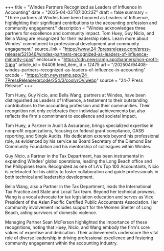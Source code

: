+++
title = "Windes Partners Recognized as Leaders of Influence in Accounting"
date = "2025-04-03T07:00:23Z"
draft = false
summary = "Three partners at Windes have been honored as Leaders of Influence, highlighting their significant contributions to the accounting profession and community engagement."
description = "Windes acknowledges three partners for excellence and community impact. Tom Huey, Guy Nicio, and Bella Wang are recognized for their leadership roles. Learn more about Windes' commitment to professional development and community engagement."
source_link = "https://www.24-7pressrelease.com/press-release/521346/windes-partners-recognized-as-leaders-of-influence-minority-cpas"
enclosure = "https://cdn.newsramp.app/banners/non-profit-3.jpg"
article_id = 94408
feed_item_id = 12475
url = "/202504/94408-windes-partners-recognized-as-leaders-of-influence-in-accounting"
qrcode = "https://cdn.newsramp.app/24-7PressRelease/qrcode/254/3/coolvrOV.webp"
source = "24-7 Press Release"
+++

<p>Tom Huey, Guy Nicio, and Bella Wang, partners at Windes, have been distinguished as Leaders of Influence, a testament to their outstanding contributions to the accounting profession and their communities. Their recognition not only celebrates their individual achievements but also reflects the firm's commitment to excellence and societal impact.</p><p>Tom Huey, a Partner in Audit & Assurance, brings specialized expertise in nonprofit organizations, focusing on federal grant compliance, GASB reporting, and Single Audits. His dedication extends beyond his professional role, as evidenced by his service as Board Secretary of the Diamond Bar Community Foundation and his mentorship of colleagues within Windes.</p><p>Guy Nicio, a Partner in the Tax Department, has been instrumental in expanding Windes' global operations, leading the Long Beach office and the Philippines team. Recognized as one of LA's Top 100 Accountants, Nicio is celebrated for his ability to foster collaboration and guide professionals in both technical and leadership development.</p><p>Bella Wang, also a Partner in the Tax Department, leads the International Tax Practice and State and Local Tax team. Beyond her technical prowess, Wang is a vocal advocate for tax legislation education and serves as Vice President of the Asian Pacific Certified Public Accountants Association. Her community involvement includes support for the Women Shelter of Long Beach, aiding survivors of domestic violence.</p><p>Managing Partner Sean McFerson highlighted the importance of these recognitions, noting that Huey, Nicio, and Wang embody the firm's core values of expertise and dedication. Their achievements underscore the vital role of diverse leadership in driving professional excellence and fostering community engagement within the accounting industry.</p>